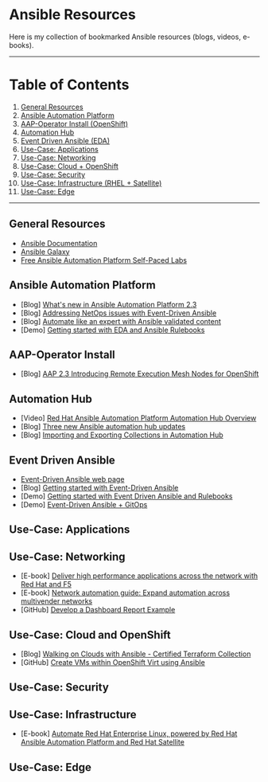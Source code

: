 # Ansible Resources

Here is my collection of bookmarked Ansible resources (blogs, videos, e-books).

---
# Table of Contents
1. [General Resources](#general-resources)
2. [Ansible Automation Platform](#ansible-automation-platform )
3. [AAP-Operator Install (OpenShift)](#aap-operator-install)
4. [Automation Hub](#automation-hub)
5. [Event Driven Ansible (EDA)](#event-driven-ansible)
6. [Use-Case: Applications](#use-case-applications)
7. [Use-Case: Networking](#use-case-networking)
8. [Use-Case: Cloud + OpenShift](#use-case-cloud-and-openshift)
9. [Use-Case: Security](#use-case-security)
10. [Use-Case: Infrastructure (RHEL + Satellite)](#use-case-infrastructure)
11. [Use-Case: Edge](#use-case-edge)
---

## General Resources 
- [Ansible Documentation](https://docs.ansible.com/ansible/latest/index.html)
- [Ansible Galaxy](https://galaxy.ansible.com/)
- [Free Ansible Automation Platform Self-Paced Labs](https://www.ansible.com/products/ansible-training)

## Ansible Automation Platform 
- [Blog] [What's new in Ansible Automation Platform 2.3](https://www.ansible.com/blog/whats-new-in-red-hat-ansible-automation-platform-2.3)
- [Blog] [Addressing NetOps issues with Event-Driven Ansible](https://www.ansible.com/blog/addressing-netops-issues-with-event-driven-ansible)
- [Blog] [Automate like an expert with Ansible validated content](https://www.redhat.com/en/blog/automate-expert-ansible-validated-content)
- [Demo] [Getting started with EDA and Ansible Rulebooks](https://youtu.be/aqQq5vD8-n0)

## AAP-Operator Install
- [Blog] [AAP 2.3 Introducing Remote Execution Mesh Nodes for OpenShift](https://www.ansible.com/blog/aap-2.3-introducing-remote-execution-mesh-nodes-for-openshift)

## Automation Hub 
- [Video] [Red Hat Ansible Automation Platform Automation Hub Overview](https://youtu.be/_aEX3HkjayI)
- [Blog] [Three new Ansible automation hub updates](https://www.ansible.com/blog/3-new-ansible-automation-hub-updates)
- [Blog] [Importing and Exporting Collections in Automation Hub](https://www.ansible.com/blog/importing/exporting-collections-in-automation-hubs)

## Event Driven Ansible
- [Event-Driven Ansible web page](https://www.ansible.com/use-cases/event-driven-automation)
- [Blog] [Getting started with Event-Driven Ansible](https://www.ansible.com/blog/getting-started-with-event-driven-ansible)
- [Demo] [Getting started with Event Driven Ansible and Rulebooks](https://www.youtube.com/watch?v=aqQq5vD8-n0)
- [Demo] [Event-Driven Ansible + GitOps](https://www.youtube.com/watch?v=Bb51DftLbPE)

## Use-Case: Applications

## Use-Case: Networking
- [E-book] [Deliver high performance applications across the network with Red Hat and F5](https://www.redhat.com/en/engage/network-automation-everyone-20221208?sc_cid=7013a0000026HqEAAU&blaid=4015065)
- [E-book] [Network automation guide: Expand automation across multivender networks](https://www.redhat.com/en/resources/network-automation-guide-ebook)
- [GitHub] [Develop a Dashboard Report Example](https://github.com/network-automation/ansible_inventory_report)
## Use-Case: Cloud and OpenShift
- [Blog] [Walking on Clouds with Ansible - Certified Terraform Collection](https://www.ansible.com/blog/walking-on-clouds-with-ansible)
- [GitHub] [Create VMs within OpenShift Virt using Ansible](https://github.com/zer0glitch/ocpv-ansible-example)

## Use-Case: Security

## Use-Case: Infrastructure
- [E-book] [Automate Red Hat Enterprise Linux, powered by Red Hat Ansible Automation Platform and Red Hat Satellite](https://www.redhat.com/rhdc/managed-files/li-automate-linux-satellite-e-book-172606-202212-en.pdf)

## Use-Case: Edge

